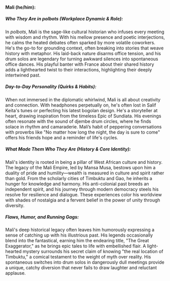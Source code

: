 #### Mali (he/him):  

##### Who They Are in *polbots* (Workplace Dynamic & Role):  
In *polbots*, Mali is the sage-like cultural historian who infuses every meeting with wisdom and rhythm. With his mellow presence and poetic interjections, he calms the heated debates often sparked by more volatile coworkers. He's the go-to for grounding context, often breaking into stories that weave history with metaphor. His laid-back nature disarms office tension, and his drum solos are legendary for turning awkward silences into spontaneous office dances. His playful banter with France about their shared history adds a lighthearted twist to their interactions, highlighting their deeply intertwined past.

##### Day-to-Day Personality (Quirks & Habits):  
When not immersed in the diplomatic whirlwind, Mali is all about creativity and connection. With headphones perpetually on, he's often lost in Salif Keita's tunes or perfecting his latest bogolan design. He's a storyteller at heart, drawing inspiration from the timeless Epic of Sundiata. His evenings often resonate with the sound of djembe drum circles, where he finds solace in rhythm and camaraderie. Mali’s habit of peppering conversations with proverbs like "No matter how long the night, the day is sure to come" offers his friends hope and a reminder of life's cycles.

##### What Made Them Who They Are (History & Core Identity):  
Mali's identity is rooted in being a pillar of West African culture and history. The legacy of the Mali Empire, led by Mansa Musa, bestows upon him a duality of pride and humility—wealth is measured in culture and spirit rather than gold. From the scholarly cities of Timbuktu and Gao, he inherits a hunger for knowledge and harmony. His anti-colonial past breeds an independent spirit, and his journey through modern democracy steels his resolve for resilience and dialogue. These experiences color his worldview with shades of nostalgia and a fervent belief in the power of unity through diversity.

##### Flaws, Humor, and Running Gags:  
Mali's deep historical legacy often leaves him humorously expressing a sense of catching up with his illustrious past. His legends occasionally blend into the fantastical, earning him the endearing title, "The Great Exaggerator," as he brings epic tales to life with embellished flair. A light-hearted mystery surrounds his secret claim of knowing "the real location of Timbuktu," a comical testament to the weight of myth over reality. His spontaneous switches into drum solos in dangerously dull meetings provide a unique, catchy diversion that never fails to draw laughter and reluctant applause.